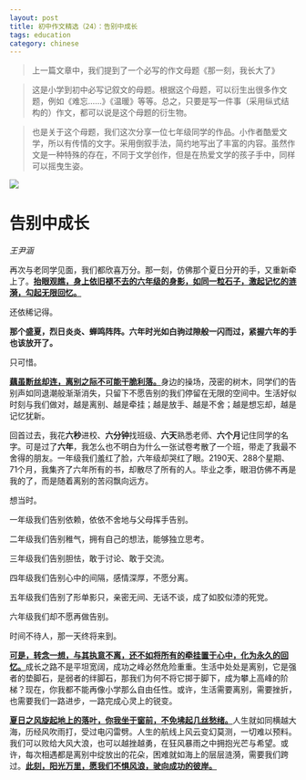 ```yaml
---
layout: post
title: 初中作文精选（24）：告别中成长
tags: education
category: chinese
---
```


> 上一篇文章中，我们提到了一个必写的作文母题《那一刻，我长大了》

> 这是小学到初中必写记叙文的母题。根据这个母题，可以衍生出很多作文题，例如《难忘……》《温暖》等等。总之，只要是写一件事（采用纵式结构的）作文，都可以说是这个母题的衍生物。

> 也是关于这个母题，我们这次分享一位七年级同学的作品。小作者酷爱文学，所以有传情的文字。采用倒叙手法，简约地写出了丰富的内容。虽然作文是一种特殊的存在，不同于文学创作，但是在热爱文学的孩子手中，同样可以摇曳生姿。

![](https://crsando.github.io/images/2024-12-18/export_bv7ab4f.png)

# 告别中成长

*王尹涵*

再次与老同学见面，我们都欣喜万分。那一刻，仿佛那个夏日分开的手，又重新牵上了。<u>**抬眼观瞧，身上依旧褪不去的六年级的身影，如同一粒石子，激起记忆的涟漪，勾起无限回忆。**</u>

还依稀记得。

**那个盛夏，烈日炎炎、蝉鸣阵阵。六年时光如白驹过隙般一闪而过，紧握六年的手也该放开了。**

只可惜。

<u>**藕虽断丝却连，离别之际不可能干脆利落。**</u>身边的操场，茂密的树木，同学们的告别声如同退潮般渐渐消失，只留下不愿告别的我们停留在无限的空间中。生活好似时刻与我们做对，越是离别、越是牵挂；越是放手、越是不舍；越是想忘却，越是记忆犹新。

回首过去，我花**六秒**进校、**六分钟**找班级、**六天**熟悉老师、**六个月**记住同学的名字。可是过了**六年**，我怎么也不明白为什么一张试卷考散了一个班，带走了我最不舍得的朋友。一年级我们羞红了脸，六年级却哭红了眼。2190天、288个星期、71个月，我集齐了六年所有的书，却散尽了所有的人。毕业之季，眼泪仿佛不再是我的了，而是随着离别的苦闷飘向远方。

想当时。

一年级我们告别依赖，依依不舍地与父母挥手告别。

二年级我们告别稚气，拥有自己的想法，能够独立思考。

三年级我们告别胆怯，敢于讨论、敢于交流。

四年级我们告别心中的间隔，感情深厚，不愿分离。

五年级我们告别了形单影只，亲密无间、无话不谈，成了如胶似漆的死党。

六年级我们却不愿再做告别。

时间不待人，那一天终将来到。

<u>**可是，转念一想，与其执意不离，还不如将所有的牵挂置于心中，化为永久的回忆。**</u>成长之路不是平坦宽阔，成功之峰必然危险重重。生活中处处是离别，它是强者的垫脚石，是弱者的绊脚石，那我们为何不将它掷于脚下，成为攀上高峰的阶梯？现在，你我都不能再像小学那么自由任性。或许，生活需要离别，需要挫折，也需要我们一路进步，一路完成心灵上的锐变。

<u>**夏日之风旋起地上的落叶，你我坐于窗前，不免坲起几丝愁绪。**</u>人生就如同横越大海，历经风吹雨打，受过电闪雷劈。人生的航线上风云变幻莫测，一切难以预料。我们可以败给大风大浪，也可以越挫越勇，在狂风暴雨之中拥抱光芒与希望。或许，每次相遇都是离别中绽放出的花朵，困难就如海上的层层涟漪，需要我们跨过。<u>**此刻，阳光万里，愿我们不惧风浪，驶向成功的彼岸。**</u>